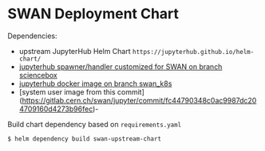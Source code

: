 # SWAN Deployment Chart

Dependencies:
- upstream JupyterHub Helm Chart `https://jupyterhub.github.io/helm-chart/`
- [jupyterhub spawner/handler customized for SWAN on branch sciencebox](https://gitlab.cern.ch/swan/jupyterhub/tree/sciencebox)
- [jupyterhub docker image on branch swan_k8s](https://gitlab.cern.ch/swan/docker-images/jupyterhub/tree/swan_k8s)
- [system user image from this commit] (https://gitlab.cern.ch/swan/jupyter/commit/fc44790348c0ac9987dc204709160d4273b96fec)- 

Build chart dependency based on `requirements.yaml`

```
$ helm dependency build swan-upstream-chart
```